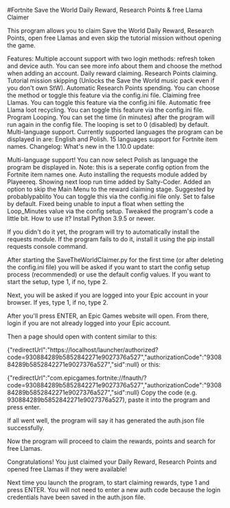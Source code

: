 #Fortnite Save the World Daily Reward, Research Points & free Llama Claimer

This program allows you to claim Save the World Daily Reward, Research Points, open free Llamas and even skip the tutorial mission without opening the game.


Features:
Multiple account support with two login methods: refresh token and device auth.
You can see more info about them and choose the method when adding an account.
Daily reward claiming.
Research Points claiming.
Tutorial mission skipping (Unlocks the Save the World music pack even if you don't own StW).
Automatic Research Points spending.
You can choose the method or toggle this feature via the config.ini file.
Claiming free Llamas.
You can toggle this feature via the config.ini file.
Automatic free Llama loot recycling.
You can toggle this feature via the config.ini file.
Program Looping.
You can set the time (in minutes) after the program will run again in the config file.
The looping is set to 0 (disabled) by default.
Multi-language support.
Currently supported languages the program can be displayed in are: English and Polish.
15 languages support for Fortnite item names.
Changelog:
What's new in the 1.10.0 update:

Multi-language support!
You can now select Polish as language the program be displayed in.
Note: this is a seperate config option from the Fortnite item names one.
Auto installing the requests module added by Playeereq.
Showing next loop run time added by Salty-Coder.
Added an option to skip the Main Menu to the reward claiming stage. Suggested by probablypablito
You can toggle this via the config.ini file only. Set to false by default.
Fixed being unable to input a float when setting the Loop_Minutes value via the config setup.
Tweaked the program's code a little bit.
How to use it?
Install Python 3.9.5 or newer.

If you didn't do it yet, the program will try to automatically install the requests module. If the program fails to do it, install it using the pip install requests console command.

After starting the SaveTheWorldClaimer.py for the first time (or after deleting the config.ini file) you will be asked if you want to start the config setup process (recommended) or use the default config values. If you want to start the setup, type 1, if no, type 2.

Next, you will be asked if you are logged into your Epic account in your browser. If yes, type 1, if no, type 2.

After you'll press ENTER, an Epic Games website will open. From there, login if you are not already logged into your Epic account.

Then a page should open with content similar to this:

{"redirectUrl":"https://localhost/launcher/authorized?code=930884289b5852842271e9027376a527","authorizationCode":"930884289b5852842271e9027376a527","sid":null}
or this:

{"redirectUrl":"com.epicgames.fortnite://fnauth/?code=930884289b5852842271e9027376a527","authorizationCode":"930884289b5852842271e9027376a527","sid":null}
Copy the code (e.g. 930884289b5852842271e9027376a527), paste it into the program and press enter.

If all went well, the program will say it has generated the auth.json file successfully.

Now the program will proceed to claim the rewards, points and search for free Llamas.

Congratulations! You just claimed your Daily Reward, Research Points and opened free Llamas if they were available!

Next time you launch the program, to start claiming rewards, type 1 and press ENTER. You will not need to enter a new auth code because the login credentials have been saved in the auth.json file.
